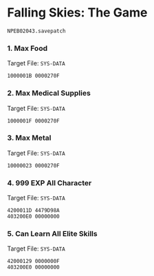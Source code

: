 #  Falling Skies: The Game 

`NPEB02043.savepatch`

### 1. Max Food

Target File: `SYS-DATA`

```
1000001B 0000270F
```

### 2. Max Medical Supplies

Target File: `SYS-DATA`

```
1000001F 0000270F
```

### 3. Max Metal

Target File: `SYS-DATA`

```
10000023 0000270F
```

### 4. 999 EXP All Character

Target File: `SYS-DATA`

```
4200011D 4479D98A
403200E0 00000000
```

### 5. Can Learn All Elite Skills

Target File: `SYS-DATA`

```
42000129 0000000F
403200E0 00000000
```

